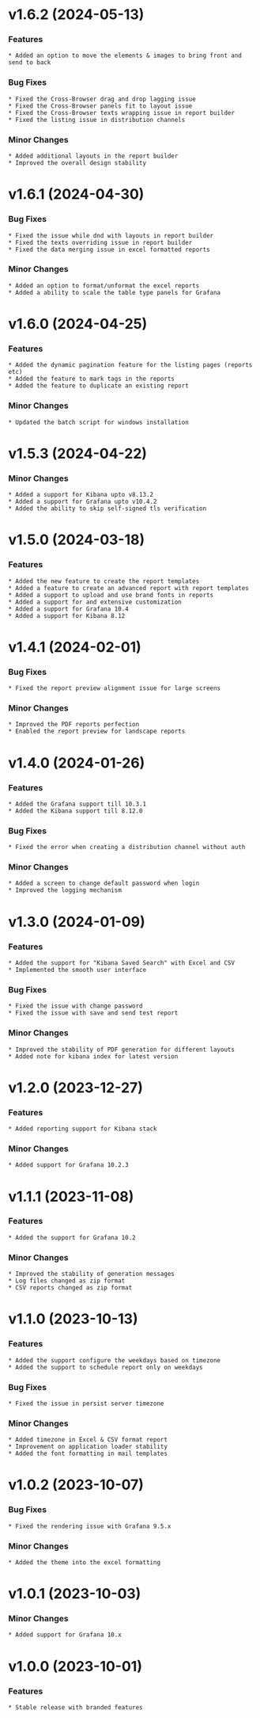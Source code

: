 # v1.6.2 (2024-05-13)

### Features
	* Added an option to move the elements & images to bring front and send to back

### Bug Fixes
	* Fixed the Cross-Browser drag and drop lagging issue
	* Fixed the Cross-Browser panels fit to layout issue
	* Fixed the Cross-Browser texts wrapping issue in report builder
	* Fixed the listing issue in distribution channels

### Minor Changes
	* Added additional layouts in the report builder
	* Improved the overall design stability 

# v1.6.1 (2024-04-30)

### Bug Fixes
	* Fixed the issue while dnd with layouts in report builder
	* Fixed the texts overriding issue in report builder
	* Fixed the data merging issue in excel formatted reports

### Minor Changes
	* Added an option to format/unformat the excel reports
	* Added a ability to scale the table type panels for Grafana

# v1.6.0 (2024-04-25)

### Features
	* Added the dynamic pagination feature for the listing pages (reports etc)
	* Added the feature to mark tags in the reports
	* Added the feature to duplicate an existing report

### Minor Changes
	* Updated the batch script for windows installation

# v1.5.3 (2024-04-22)

### Minor Changes
	* Added a support for Kibana upto v8.13.2
	* Added a support for Grafana upto v10.4.2
	* Added the ability to skip self-signed tls verification

# v1.5.0 (2024-03-18)

### Features
	* Added the new feature to create the report templates
	* Added a feature to create an advanced report with report templates
	* Added a support to upload and use brand fonts in reports
	* Added a support for and extensive customization
	* Added a support for Grafana 10.4
	* Added a support for Kibana 8.12

# v1.4.1 (2024-02-01)

### Bug Fixes
	* Fixed the report preview alignment issue for large screens

### Minor Changes
	* Improved the PDF reports perfection
	* Enabled the report preview for landscape reports

# v1.4.0 (2024-01-26)

### Features
	* Added the Grafana support till 10.3.1
	* Added the Kibana support till 8.12.0

### Bug Fixes
	* Fixed the error when creating a distribution channel without auth

### Minor Changes
	* Added a screen to change default password when login
	* Improved the logging mechanism

# v1.3.0 (2024-01-09)

### Features
	* Added the support for "Kibana Saved Search" with Excel and CSV 
	* Implemented the smooth user interface

### Bug Fixes
	* Fixed the issue with change password
	* Fixed the issue with save and send test report

### Minor Changes
	* Improved the stability of PDF generation for different layouts
	* Added note for kibana index for latest version

# v1.2.0 (2023-12-27)

### Features
	* Added reporting support for Kibana stack

### Minor Changes
	* Added support for Grafana 10.2.3

# v1.1.1 (2023-11-08)

### Features
	* Added the support for Grafana 10.2

### Minor Changes
	* Improved the stability of generation messages
	* Log files changed as zip format
	* CSV reports changed as zip format

# v1.1.0 (2023-10-13)

### Features
	* Added the support configure the weekdays based on timezone
	* Added the support to schedule report only on weekdays

### Bug Fixes
	* Fixed the issue in persist server timezone

### Minor Changes
	* Added timezone in Excel & CSV format report
	* Improvement on application loader stability
	* Added the font formatting in mail templates

# v1.0.2 (2023-10-07)

### Bug Fixes
	* Fixed the rendering issue with Grafana 9.5.x

### Minor Changes
	* Added the theme into the excel formatting

# v1.0.1 (2023-10-03)

### Minor Changes
	* Added support for Grafana 10.x

# v1.0.0 (2023-10-01)

### Features
	* Stable release with branded features


